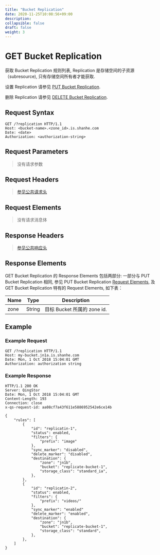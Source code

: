 ```yaml
---
title: "Bucket Replication"
date: 2020-11-25T10:08:56+09:00
description:
collapsible: false
draft: false
weight: 3
---
```


# GET Bucket Replication

获取 Bucket Replication 规则列表, Replication 是存储空间的子资源（subresource), 只有存储空间所有者才能获取.

设置 Replication 请参见 [PUT Bucket Replication](../put_replication/).

删除 Replication 请参见 [DELETE Bucket Replication](../delete_replication/).

## Request Syntax

```http
GET /?replication HTTP/1.1
Host: <bucket-name>.<zone_id>.is.shanhe.com
Date: <date>
Authorization: <authorization-string>
```

## Request Parameters

> 没有请求参数

## Request Headers

> [参见公共请求头](../../../common_header/#请求头字段-request-header)

## Request Elements

> 没有请求消息体

## Response Headers

> [参见公共响应头](../../../common_header/#响应头字段-response-heaader)

## Response Elements

GET Bucket Replication 的 Response Elements 包括两部分:
一部分与 PUT Bucket Replication 相同, 参见 PUT Bucket Replication [Request Elements](../put_replication/),
及 GET Bucket Replication 特有的 Request Elements, 如下表：

| Name | Type | Description |
| --- | --- | --- |
| zone | String | 目标 Bucket 所属的 zone id.


## Example

### Example Request

```http
GET /?replication HTTP/1.1
Host: my-bucket.jn1a.is.shanhe.com
Date: Mon, 1 Oct 2018 15:04:01 GMT
Authorization: authorization string
```

### Example Response

```http
HTTP/1.1 200 OK
Server: QingStor
Date: Mon, 1 Oct 2018 15:04:01 GMT
Content-Length: 193
Connection: close
x-qs-request-id: aa08cf7a43f611e5886952542e6ce14b

{
    "rules": [
        {
            "id": "replicatin-1",
            "status": enabled,
            "filters": {
                "prefix": "image"
            },
            "sync_marker": "disabled",
            "delete_marker": "disabled",
            "destination": {
                "zone": "jn1b",
                "bucket": "replicate-bucket-1",
                "storage_class": "standard_ia",
            },
        },
        {
            "id": "replicatin-2",
            "status": enabled,
            "filters": {
                "prefix": "videos/"
            },
            "sync_marker": "enabled"
            "delete_marker": "enabled",
            "destination": {
                "zone": "jn1b",
                "bucket": "replicate-bucket-1",
                "storage_class": "standard",
            },
        },
    ]
}
```


